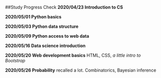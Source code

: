##Study Progress Check
**2020/04/23 Introduction to CS**

**2020/05/01 Python basics**

**2020/05/03 Python data structure**

**2020/05/09 Python access to web data**

**2020/05/16 Data science introduction**

**2020/05/20 Web development basics**
HTML, CSS, _a little intro to Bootstrap_

**2020/05/26 Probability**
recalled a lot. Combinatorics, Bayesian inference
